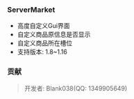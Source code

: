 ### ServerMarket
* 高度自定义Gui界面
* 自定义商品原信息是否显示
* 自定义商品所在槽位
* 支持版本: 1.8~1.16

### 贡献
> 开发者: Blank038(QQ: 1349905649)
